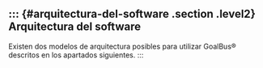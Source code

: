 ::: {#arquitectura-del-software .section .level2}
Arquitectura del software
-------------------------

Existen dos modelos de arquitectura posibles para utilizar GoalBus®
descritos en los apartados siguientes.
:::
